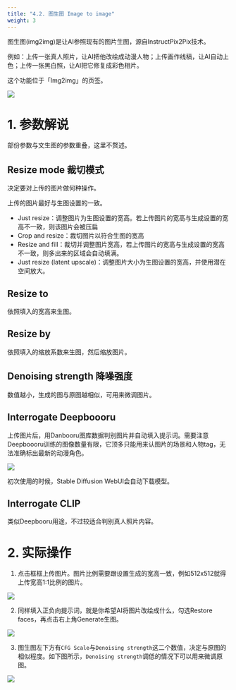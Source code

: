 ```yaml
---
title: "4.2. 图生图 Image to image"
weight: 3
---
```



图生图(img2img)是让AI参照现有的图片生图，源自InstructPix2Pix技术。

例如：上传一张真人照片，让AI把他改绘成动漫人物；上传画作线稿，让AI自动上色；上传一张黑白照，让AI把它修复成彩色相片。

这个功能位于「Img2img」的页签。

![](../../../images/image-to-image-1.webp)


# 1. 参数解说

部份参数与文生图的参数重叠，这里不赘述。


## Resize mode 裁切模式

决定要对上传的图片做何种操作。

上传的图片最好与生图设置的一致。

- Just resize：调整图片为生图设置的宽高。若上传图片的宽高与生成设置的宽高不一致，则该图片会被压扁
- Crop and resize：裁切图片以符合生图的宽高
- Resize and fill：裁切并调整图片宽高，若上传图片的宽高与生成设置的宽高不一致，则多出来的区域会自动填满。
- Just resize (latent upscale)：调整图片大小为生图设置的宽高，并使用潜在空间放大。

## Resize to

依照填入的宽高来生图。


## Resize by

依照填入的缩放系数来生图，然后缩放图片。


## Denoising strength 降噪强度

数值越小，生成的图与原图越相似，可用来微调图片。

## Interrogate Deepboooru

上传图片后，用Danbooru图库数据判别图片并自动填入提示词。需要注意Deepboooru训练的图像数量有限，它顶多只能用来认图片的场景和人物tag，无法准确标出最新的动漫角色。

![](../../../images/image-to-image-2.webp)

初次使用的时候，Stable Diffusion WebUI会自动下载模型。

## Interrogate CLIP

类似Deepbooru用途，不过较适合判别真人照片内容。


# 2. 实际操作

1. 点击框框上传图片。图片比例需要跟设置生成的宽高一致，例如512x512就得上传宽高1:1比例的图片。

![](../../../images/image-to-image-3.webp)

2. 同样填入正负向提示词，就是你希望AI将图片改绘成什么，勾选Restore faces，再点击右上角Generate生图。

![](../../../images/image-to-image-4.webp)

3. 图生图左下方有`CFG Scale`与`Denoising strength`这二个数值，决定与原图的相似程度。如下图所示，`Denoising strength`调低的情况下可以用来微调原图。

![](../../../images/image-to-image-5.webp)
